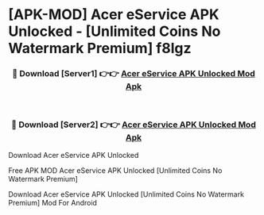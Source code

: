 # [APK-MOD] Acer eService APK Unlocked - [Unlimited Coins No Watermark Premium] f8lgz



<div align="center">
<h3>🔴 Download [Server1] 👉👉 <a href="https://momento.my/?title=Acer_eService_APK_Unlocked">Acer eService APK Unlocked Mod Apk</a></h3><br>

<h3>🔴 Download [Server2] 👉👉 <a href="https://momento.my/?title=Acer_eService_APK_Unlocked">Acer eService APK Unlocked Mod Apk</a></h3>
</div>



Download Acer eService APK Unlocked 

Free APK MOD Acer eService APK Unlocked [Unlimited Coins No Watermark Premium]

Download Acer eService APK Unlocked [Unlimited Coins No Watermark Premium] Mod For Android
